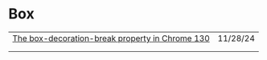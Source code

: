 # Box

|                                                                                                                        |          |
| ---------------------------------------------------------------------------------------------------------------------- | -------- |
| [The box-decoration-break property in Chrome 130](https://developer.chrome.com/blog/box-decoration-break?ref=dailydev) | 11/28/24 |
|                                                                                                                        |          |
|                                                                                                                        |          |

